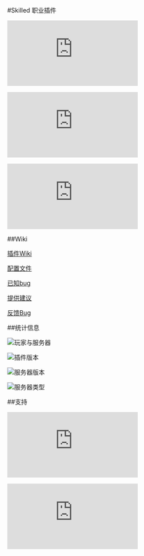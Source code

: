 #Skilled
职业插件

![GUI截图](http://www.isotopestudio.cc/wiki/lib/exe/fetch.php?media=wiki:skilled:class.png)

![GUI截图](http://www.isotopestudio.cc/wiki/lib/exe/fetch.php?media=wiki:skilled:skill.png)

![GUI截图](http://www.isotopestudio.cc/wiki/lib/exe/fetch.php?media=wiki:skilled:skillball.png)

##Wiki

[插件Wiki](http://www.isotopestudio.cc/wiki/doku.php?id=skilled)

[配置文件](http://www.isotopestudio.cc/wiki/doku.php?id=skilled:config)

[已知bug](http://www.isotopestudio.cc/wiki/doku.php?id=skilled:bug)

[提供建议](http://www.isotopestudio.cc/wiki/doku.php?id=discussion:skilled)

[反馈Bug](http://www.isotopestudio.cc/wiki/doku.php?id=discussion:skilled:bug)

##统计信息

![玩家与服务器](http://i.mcstats.org/Skilled/Global+Statistics.borderless.png)

![插件版本](http://i.mcstats.org/Skilled/Version+Demographics.borderless.png)

![服务器版本](http://i.mcstats.org/Skilled/Game+Version.borderless.png)

![服务器类型](http://i.mcstats.org/Skilled/Server+Software.borderless.png)

##支持

![支持](http://www.isotopestudio.cc/wiki/lib/exe/fetch.php?media=wiki:alipay.png)

![支持](http://www.isotopestudio.cc/wiki/lib/exe/fetch.php?media=wiki:wechat.png)